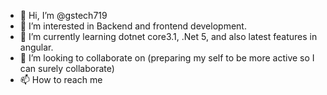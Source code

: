 - 👋 Hi, I’m @gstech719
- 👀 I’m interested in Backend and frontend development.
- 🌱 I’m currently learning dotnet core3.1, .Net 5, and also latest features in angular.
- 💞️ I’m looking to collaborate on (preparing my self to be more active so I can surely collaborate)
- 📫 How to reach me 

<!---
gstech719/gstech719 is a ✨ special ✨ repository because its `README.md` (this file) appears on your GitHub profile.
You can click the Preview link to take a look at your changes.
--->
